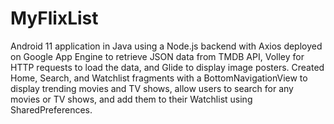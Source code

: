 # MyFlixList
Android 11 application in Java using a Node.js backend with Axios deployed on Google App Engine to retrieve JSON data from TMDB API, Volley for HTTP requests to load the data, and Glide to display image posters. Created Home, Search, and Watchlist fragments with a BottomNavigationView to display trending movies and TV shows, allow users to search for any movies or TV shows, and add them to their Watchlist using SharedPreferences.
